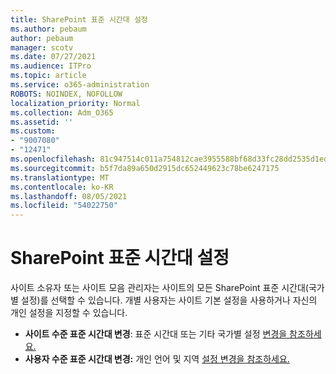 ```yaml
---
title: SharePoint 표준 시간대 설정
ms.author: pebaum
author: pebaum
manager: scotv
ms.date: 07/27/2021
ms.audience: ITPro
ms.topic: article
ms.service: o365-administration
ROBOTS: NOINDEX, NOFOLLOW
localization_priority: Normal
ms.collection: Adm_O365
ms.assetid: ''
ms.custom:
- "9007080"
- "12471"
ms.openlocfilehash: 81c947514c011a754812cae3955588bf68d33fc28dd2535d1ed3d180cb89a08a
ms.sourcegitcommit: b5f7da89a650d2915dc652449623c78be6247175
ms.translationtype: MT
ms.contentlocale: ko-KR
ms.lasthandoff: 08/05/2021
ms.locfileid: "54022750"
---
```

# <a name="sharepoint-time-zone-settings"></a>SharePoint 표준 시간대 설정

사이트 소유자 또는 사이트 모음 관리자는 사이트의 모든 SharePoint 표준 시간대(국가별 설정)를 선택할 수 있습니다. 개별 사용자는 사이트 기본 설정을 사용하거나 자신의 개인 설정을 지정할 수 있습니다. 

- **사이트 수준 표준 시간대 변경**: 표준 시간대 또는 기타 국가별 설정 [변경을 참조하세요.](https://support.microsoft.com/office/change-regional-settings-for-a-site-e9e189c7-16e3-45d3-a090-770be6e83c1a) 
- **사용자 수준 표준 시간대 변경:** 개인 언어 및 지역 [설정 변경을 참조하세요.](https://support.microsoft.com/office/change-your-personal-language-and-region-settings-caa1fccc-bcdb-42f3-9e5b-45957647ffd7) 


